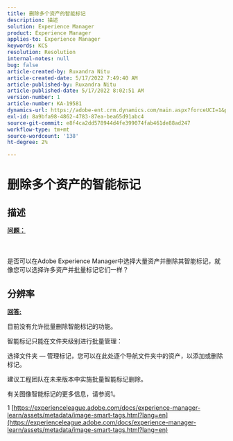 ```yaml
---
title: 删除多个资产的智能标记
description: 描述
solution: Experience Manager
product: Experience Manager
applies-to: Experience Manager
keywords: KCS
resolution: Resolution
internal-notes: null
bug: false
article-created-by: Ruxandra Nitu
article-created-date: 5/17/2022 7:49:40 AM
article-published-by: Ruxandra Nitu
article-published-date: 5/17/2022 8:02:51 AM
version-number: 1
article-number: KA-19581
dynamics-url: https://adobe-ent.crm.dynamics.com/main.aspx?forceUCI=1&pagetype=entityrecord&etn=knowledgearticle&id=a4e0f7e1-b5d5-ec11-a7b5-000d3a37750e
exl-id: 8a9bfa98-4862-4783-87ea-bea65d91abc4
source-git-commit: e8f4ca2dd578944d4fe399074fab461de88ad247
workflow-type: tm+mt
source-wordcount: '138'
ht-degree: 2%

---
```


# 删除多个资产的智能标记

## 描述

<u><b>问题：</b></u><br><br> <br><br>是否可以在Adobe Experience Manager中选择大量资产并删除其智能标记，就像您可以选择许多资产并批量标记它们一样？

## 分辨率


<u><b>回答:</b></u>

目前没有允许批量删除智能标记的功能。

智能标记只能在文件夹级别进行批量管理：

选择文件夹 — 管理标记，您可以在此处逐个导航文件夹中的资产，以添加或删除标记。

建议工程团队在未来版本中实施批量智能标记删除。

有关图像智能标记的更多信息，请参阅1。







1 [https://experienceleague.adobe.com/docs/experience-manager-learn/assets/metadata/image-smart-tags.html?lang=en](https://experienceleague.adobe.com/docs/experience-manager-learn/assets/metadata/image-smart-tags.html?lang=en)
